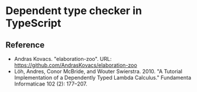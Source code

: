 # Dependent type checker in TypeScript

## Reference

- Andras Kovacs. "elaboration-zoo". URL: <https://github.com/AndrasKovacs/elaboration-zoo>
- Löh, Andres, Conor McBride, and Wouter Swierstra. 2010. "A Tutorial Implementation of a Dependently Typed Lambda Calculus." Fundamenta Informaticae 102 (2): 177–207.

